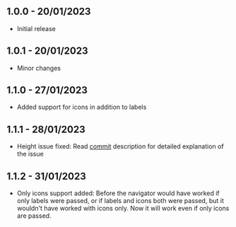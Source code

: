 ## 1.0.0 - 20/01/2023

* Initial release

## 1.0.1 - 20/01/2023

* Minor changes

## 1.1.0 - 27/01/2023

* Added support for icons in addition to labels

## 1.1.1 - 28/01/2023

* Height issue fixed: Read [commit](https://github.com/AnonymousAliensX/category_navigator/commit/2920f9cd5de3cdd03bd38fae2fe8851f6d1ed0b5) description for detailed explanation of the issue

## 1.1.2 - 31/01/2023

* Only icons support added: Before the navigator would have worked if only labels were passed, or if labels and icons both were passed, but it wouldn't have worked with icons only. Now it will work even if only icons are passed.